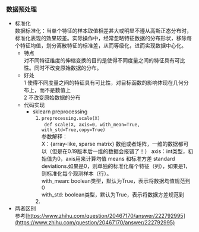 ### 数据预处理
- 标准化  
  数据标准化：当单个特征的样本取值相差甚大或明显不遵从高斯正态分布时，标准化表现的效果较差。实际操作中，经常忽略特征数据的分布形状，移除每个特征均值，划分离散特征的标准差，从而等级化，进而实现数据中心化。  
  - 特点  
  对不同特征维度的伸缩变换的目的是使得不同度量之间的特征具有可比性。同时不改变原始数据的分布。  
  - 好处  
    1 使得不同度量之间的特征具有可比性，对目标函数的影响体现在几何分布上，而不是数值上    
    2 不改变原始数据的分布
   - 代码实现  
     - sklearn preprocessing  
       1. `preprocessing.scale(X)`  
	          ```
	          def scale(X, axis=0, with_mean=True, with_std=True,copy=True)```  
          参数解释：  
          X：{array-like, sparse matrix} 数组或者矩阵，一维的数据都可以（但是在0.19版本后一维的数据会报错了！）
    axis：int类型，初始值为0，axis用来计算均值 means 和标准方差 standard deviations.如果是0，则单独的标准化每个特征（列），如果是1，则标准化每个观测样本（行）。  
    with_mean: boolean类型，默认为True，表示将数据均值规范到0  
    with_std: boolean类型，默认为True，表示将数据方差规范到
       3.  
 - 两者区别  
   参考[https://www.zhihu.com/question/20467170/answer/222792995](https://www.zhihu.com/question/20467170/answer/222792995)
<!--stackedit_data:
eyJoaXN0b3J5IjpbMTA3MjAyODExNSwtMTQ0Njc5NDU0LC04Nz
k1NzU1MzgsLTcxMjE4MTQwMSwxMjU0MDI5NDE5LC0yMDg4NzQ2
NjEyLDE4NDQyOTU5MzQsLTk5MzUzMDQwNyw3MDQzMDA2NjYsLT
QxMjk4MTM5LDEyNTA2Njc4MjYsMTE0MDk3MDI3NSw3Mjc5MjAy
ODAsOTUyNDU0MzEyLDExMDg0ODkxNTYsLTE5Njk5OTU3MDIsMT
U3NjUyMDIwMSwtMTI0OTEyMzg0NSwtMjA4ODc0NjYxMl19
-->
